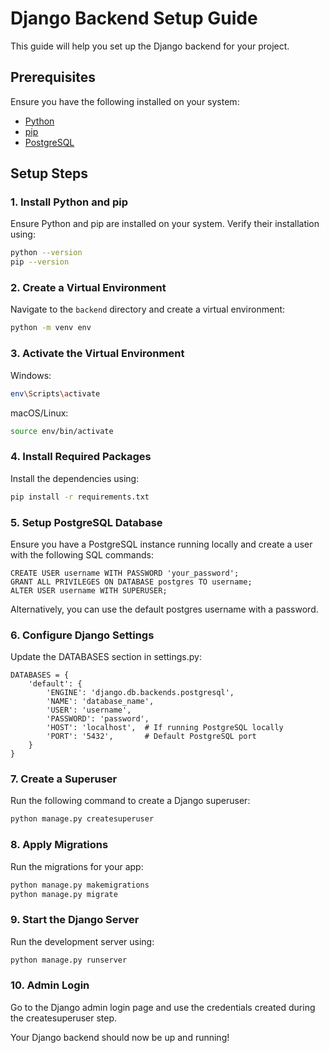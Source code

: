 # Django Backend Setup Guide

This guide will help you set up the Django backend for your project.

## Prerequisites
Ensure you have the following installed on your system:
- [Python](https://www.python.org/downloads/)
- [pip](https://pip.pypa.io/en/stable/)
- [PostgreSQL](https://www.postgresql.org/download/)

## Setup Steps

### 1. Install Python and pip
Ensure Python and pip are installed on your system. Verify their installation using:
```sh
python --version
pip --version
```
### 2. Create a Virtual Environment
Navigate to the `backend` directory and create a virtual environment:

```sh
python -m venv env
```
### 3. Activate the Virtual Environment
Windows:
```sh
env\Scripts\activate
```
macOS/Linux:
```sh
source env/bin/activate
```
### 4. Install Required Packages
Install the dependencies using:
```sh
pip install -r requirements.txt
```
### 5. Setup PostgreSQL Database
Ensure you have a PostgreSQL instance running locally and create a user with the following SQL commands:
```
CREATE USER username WITH PASSWORD 'your_password';
GRANT ALL PRIVILEGES ON DATABASE postgres TO username;
ALTER USER username WITH SUPERUSER;
```
Alternatively, you can use the default postgres username with a password.
### 6. Configure Django Settings
Update the DATABASES section in settings.py:
```
DATABASES = {
    'default': {
        'ENGINE': 'django.db.backends.postgresql',
        'NAME': 'database_name',
        'USER': 'username',
        'PASSWORD': 'password',
        'HOST': 'localhost',  # If running PostgreSQL locally
        'PORT': '5432',       # Default PostgreSQL port
    }
}
```
### 7. Create a Superuser
Run the following command to create a Django superuser:

```sh
python manage.py createsuperuser
```
### 8. Apply Migrations
Run the migrations for your app:

```sh
python manage.py makemigrations
python manage.py migrate
```
### 9. Start the Django Server
Run the development server using:

```sh
python manage.py runserver
```
### 10. Admin Login
Go to the Django admin login page and use the credentials created during the createsuperuser step.

Your Django backend should now be up and running!
